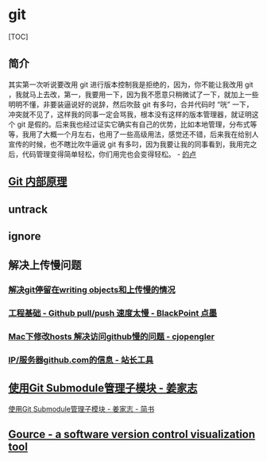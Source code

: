 # git

[TOC]

## 简介

其实第一次听说要改用 git 进行版本控制我是拒绝的，因为，你不能让我改用 git ，我就马上去改，第一，我要用一下，因为我不愿意只稍微试了一下，就加上一些明明不懂，非要装逼说好的说辞，然后吹鼓 git 有多叼，合并代码时 “咣” 一下， 冲突就不见了，这样我的同事一定会骂我，根本没有这样的版本管理器，就证明这个 git 是假的。后来我也经过证实它确实有自己的优势，比如本地管理，分布式等等，我用了大概一个月左右，也用了一些高级用法，感觉还不错，后来我在给别人宣传的时候，也不瞎比吹牛逼说 git 有多叼，因为我要让我的同事看到，我用完之后，代码管理变得简单轻松，你们用完也会变得轻松。 - [的卢](https://www.zhihu.com/question/21218703/answer/82784116)

## [Git 内部原理](https://www.open-open.com/lib/view/open1328070620202.html)

## untrack

## ignore



## 解决上传慢问题

### [解决git停留在writing objects和上传慢的情况](https://www.jianshu.com/p/704dc6b0bb18)

### [工程基础 - Github pull/push 速度太慢 - BlackPoint 点墨](https://blog.csdn.net/Edin_BlackPoint/article/details/73090922)

### [Mac下修改hosts 解决访问github慢的问题 - cjopengler](https://blog.csdn.net/cjopengler/article/details/45603171)

### [IP/服务器github.com的信息 - 站长工具](http://ip.tool.chinaz.com/github.com)

## [使用Git Submodule管理子模块 - 姜家志](https://segmentfault.com/a/1190000003076028)

[使用Git Submodule管理子模块 - 姜家志 - 简书](https://www.jianshu.com/p/b49741cb1347#%E5%88%A0%E9%99%A4Submodule)

## [Gource - a software version control visualization tool](https://gource.io/)

